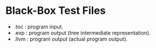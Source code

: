 # Black-Box Test Files
- .toc : program input.
- .exp : program output (tree intermediate representation).
- .llvm : program output (actual program output).
